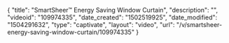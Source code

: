 {
    "title": "SmartSheer&trade; Energy Saving Window Curtain",
    "description": "",
    "videoid": "109974335",
    "date_created": "1502519925",
    "date_modified": "1504291632",
    "type": "captivate",
    "layout": "video",
    "url": "\/v\/smartsheer-energy-saving-window-curtain\/109974335"
}